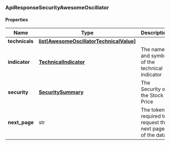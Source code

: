 

[//]: # (CLASS:ApiResponseSecurityAwesomeOscillator)

[//]: # (KIND:object)

### ApiResponseSecurityAwesomeOscillator

#### Properties

[//]: # (START_DEFINITION)

Name | Type | Description
------------ | ------------- | -------------
**technicals** | [**list[AwesomeOscillatorTechnicalValue]**](AwesomeOscillatorTechnicalValue.md) |  &nbsp;
**indicator** | [**TechnicalIndicator**](TechnicalIndicator.md) | The name and symbol of the technical indicator &nbsp;
**security** | [**SecuritySummary**](SecuritySummary.md) | The Security of the Stock Price &nbsp;
**next_page** | str | The token required to request the next page of the data &nbsp;

[//]: # (END_DEFINITION)


[//]: # (CONTAINED_CLASS:AwesomeOscillatorTechnicalValue)


[//]: # (CONTAINED_CLASS:TechnicalIndicator)


[//]: # (CONTAINED_CLASS:SecuritySummary)



